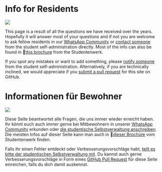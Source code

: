 <!-- English -->
# Info for Residents
![](/img/entrance.webp)

This page is a result of all the questions we have received over the years. Hopefully it will answer most of your questions and if not you are welcome to ask fellow residents in our [WhatsApp Community](#e-community) or [contact someone](/en/index.html#contact) from the student self-administration directly. Most of the info can also be found in 📁[this brochure](https://www.studentenwerk-muenchen.de/fileadmin/studentenwerk-muenchen/bereiche/wohnen/wohnheime/Broschueren/Josef-Wirth-Weg_Brosch%C3%BCre_englisch.pdf) from the Studentenwerk.

If you spot any mistakes or want to add something, please [notify someone](/en/index.html#contact) from the student self-administration. Alternatively, if you are technically inclined, we would appreciate if you [submit a pull request](https://github.com/Haussprecher-JWW19/Haussprecher-JWW19.github.io) for this site on GitHub. 

<!-- Deutsch -->
# Informationen für Bewohner
![](/img/entrance.webp)

Diese Seite beantwortet alle Fragen, die uns immer wieder erreicht haben. Ihr könnt euch auch immer gerne bei Mitbewohnern in unserer [WhatsApp Community](#e-community) erkunden oder [die studentische Selbstverwaltung anschreiben](/de/index.html#contact). Die meisten Infos auf dieser Seite kann man auch in 📁[dieser Brochüre](https://www.studentenwerk-muenchen.de/fileadmin/studentenwerk-muenchen/bereiche/wohnen/wohnheime/Broschueren/Josef-Wirth-Weg_Brosch%C3%BCre_deutsch.pdf) vom Studentenwerk finden.

Falls ihr einen Fehler entdeckt oder Verbesserungsvorschläge habt, [teilt es bitte der studentischen Selbstverwaltung mit](/de/index.html#contact). Du kannst auch gerne Verbesserungsvorschläge in Form eines [GitHub Pull Request](https://github.com/Haussprecher-JWW19/Haussprecher-JWW19.github.io) für diese Seite einreichen, falls du dich damit auskennst.